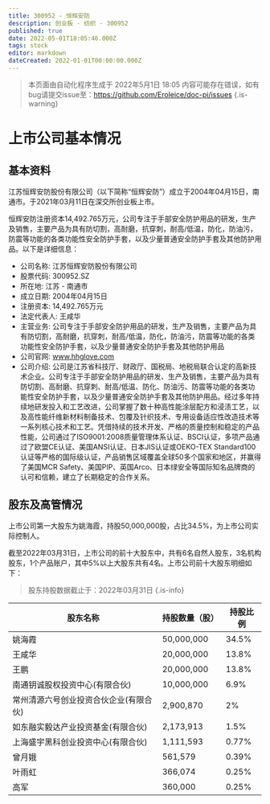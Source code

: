 ```yaml
---
title: 300952 - 恒辉安防
description: 创业板 - 纺织 - 300952
published: true
date: 2022-05-01T18:05:46.000Z
tags: stock
editor: markdown
dateCreated: 2022-01-01T00:00:00.000Z
---
```


> 本页面由自动化程序生成于 2022年5月1日 18:05
> 内容可能存在错误，如有bug请提交issue至：https://github.com/Eroleice/doc-pi/issues
{.is-warning}

# 上市公司基本情况

## 基本资料

江苏恒辉安防股份有限公司（以下简称“恒辉安防”）成立于2004年04月15日，南通市。于2021年03月11日在深交所创业板上市。

恒辉安防注册资本14,492.765万元，公司专注于手部安全防护用品的研发，生产及销售，主要产品为具有防切割，高耐磨，抗穿刺，耐高/低温，防化，防油污，防震等功能的各类功能性安全防护手套，以及少量普通安全防护手套及其他防护用品。以下是详细信息：

- 公司名称: 江苏恒辉安防股份有限公司
- 股票代码: 300952.SZ
- 所在地: 江苏 - 南通市
- 成立日期: 2004年04月15日
- 注册资本: 14,492.765万元
- 法定代表人: 王咸华
- 主营业务: 公司专注于手部安全防护用品的研发，生产及销售，主要产品为具有防切割，高耐磨，抗穿刺，耐高/低温，防化，防油污，防震等功能的各类功能性安全防护手套，以及少量普通安全防护手套及其他防护用品
- 公司官网: www.hhglove.com
- 公司介绍: 公司是江苏省科技厅、财政厅、国税局、地税局联合认定的高新技术企业。公司专注于手部安全防护用品的研发、生产及销售，主要产品为具有防切割、高耐磨、抗穿刺、耐高/低温、防化、防油污、防震等功能的各类功能性安全防护手套，以及少量普通安全防护手套及其他防护用品。经过多年持续地研发投入和工艺改进，公司掌握了数十种高性能涂层配方和浸渍工艺，以及高性能纤维新材料制备技术、包覆及针织技术、专用设备适应性改造技术等一系列核心技术和工艺。凭借持续的技术开发、严格的质量控制和稳定的产品性能，公司通过了ISO9001:2008质量管理体系认证、BSCI认证，多项产品通过了欧盟CE认证、美国ANSI认证、日本JIS认证或OEKO-TEX Standard100认证等严格的国际级认证，产品销售区域覆盖全球50多个国家和地区，并赢得了美国MCR Safety、美国PIP、英国Arco、日本绿安全等国际知名品牌商的认可和信赖，建立了长期稳定的合作关系。


## 股东及高管情况

上市公司第一大股东为姚海霞，持股50,000,000股，占比34.5%，为上市公司实际控制人。

截至2022年03月31日，上市公司的前十大股东中，共有6名自然人股东，3名机构股东，1个产品账户，其中5%以上大股东共有4名。上市公司前十大股东明细如下：

> 股东持股数据截止于：2022年03月31日
{.is-info}

| 股东名称 | 持股数量（股） | 持股比例 |
| --- | --- | --- |
| 姚海霞 | 50,000,000 | 34.5% |
| 王咸华 | 20,000,000 | 13.8% |
| 王鹏 | 20,000,000 | 13.8% |
| 南通钥诚股权投资中心(有限合伙) | 10,000,000 | 6.9% |
| 常州清源六号创业投资合伙企业(有限合伙) | 2,900,870 | 2% |
| 如东融实毅达产业投资基金(有限合伙) | 2,173,913 | 1.5% |
| 上海盛宇黑科创业投资中心(有限合伙) | 1,111,593 | 0.77% |
| 曾月娥 | 561,579 | 0.39% |
| 叶雨虹 | 366,074 | 0.25% |
| 高军 | 360,000 | 0.25% |




